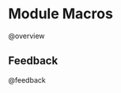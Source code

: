 <!--

author:   DART Team
email:    dart@chop.edu
version:  1.4.1
current_version_description: Add text after Overview and Feedback that invites learners to the rest of the modules
language: en
narrator: UK English Female
title: Module Macros
comment:  This is placeholder module to save macros used in other modules.

@version_history 

Previous versions: 

- [1.3.0](https://liascript.github.io/course/?https://raw.githubusercontent.com/arcus/education_modules/bbd9189b6c598c77059da184995c83b4037cbd73/_module_templates/macros.md#1) :Add module\_id to macros for creating the REDCap survey link
- [1.2.1](https://liascript.github.io/course/?https://raw.githubusercontent.com/arcus/education_modules/a9aa1b38fc51db4252c9547654d9e36dba7864e5/_module_templates/macros.md#1): make CSS come from GCS
- [1.1.0](https://liascript.github.io/course/?https://raw.githubusercontent.com/arcus/education_modules/ad25398d0eef884402cff0f0c4fb4ca360d3b8f4/_module_templates/macros.md#1): Add current\_version\_description and version\_history metadata.

@end

@overview

<div class = "overview">

## Overview
@comment

**Is this module right for me?** @long_description

**Estimated time to completion:** @estimated_time_in_minutes minutes

**Pre-requisites**

@pre_reqs

**Learning Objectives**

After completion of this module, learners will be able to:

@learning_objectives

**Version History**

This version (@version): @current_version_description

@version_history

</div>

Looking for other modules on this topic or other topics related to data analytics and data science in biomedicine?  Please see [our complete list of educational modules](https://arcus.github.io/education_modules/list_of_modules) or consider trying our [prototype curriculum builder](https://learn.arcus.chop.edu).

@end

@make_survey_url
<script modify="false">
function makeURL(title, version, module_type, module_id) {
  let url = new URL('https://redcap.chop.edu/surveys');
  url.searchParams.set('s', 'KHTXCXJJ93');
  url.searchParams.set('module_name', title);
  url.searchParams.set('version', version);
  url.searchParams.set('module_type', module_type);
  url.searchParams.set('module_id', module_id);
  return url;
}
var surveyURL = makeURL(@0, @1, @2, @3);

send.html(`<a href="${surveyURL}")">our brief survey</a>`)
</script>
@end

@feedback
In the beginning, we stated some goals.

**Learning Objectives:**

After completion of this module, learners will be able to:

@learning_objectives

We ask you to fill out a brief (5 minutes or less) survey to let us know:

* If we achieved the learning objectives
* If the module difficulty was appropriate
* If we gave you the experience you expected

We gather this information in order to iteratively improve our work.  Thank you in advance for filling out @make_survey_url('@title', '@version', '@module_type', '@module_id')!

Looking for other modules on this topic or other topics related to data analytics and data science in biomedicine?  Please see [our complete list of educational modules](https://arcus.github.io/education_modules/list_of_modules) or consider trying our [prototype curriculum builder](https://learn.arcus.chop.edu).

@end


@gifPreload
<script>
(function($) {

  // Get the .gif images from the "data-alt".
	var getGif = function() {
		var gif = [];
		$('img').each(function() {
			var data = $(this).data('alt');
			gif.push(data);
		});
		return gif;
	}

	var gif = getGif();

	// Preload all the gif images.
	var image = [];

	$.each(gif, function(index) {
		image[index]     = new Image();
		image[index].src = gif[index];
	});

	// Change the image to .gif when clicked and vice versa.
	$('figure').on('click', function() {

		var $this   = $(this),
				$index  = $this.index(),

				$img    = $this.children('img'),
				$imgSrc = $img.attr('src'),
				$imgAlt = $img.attr('data-alt'),
				$imgExt = $imgAlt.split('.');

		if($imgExt[1] === 'gif') {
			$img.attr('src', $img.data('alt')).attr('data-alt', $imgSrc);
		} else {
			$img.attr('src', $imgAlt).attr('data-alt', $img.data('alt'));
		}

		// Add play class to help with the styling.
		$this.toggleClass('play');

	});

})(jQuery);
</script>
@end

link:  https://cdn.jsdelivr.net/gh/arcus/education_modules@main/assets/styles.css

script: https://kit.fontawesome.com/83b2343bd4.js
script:  https://code.jquery.com/jquery-3.6.0.slim.min.js

-->

# Module Macros

@overview

## Feedback

@feedback
